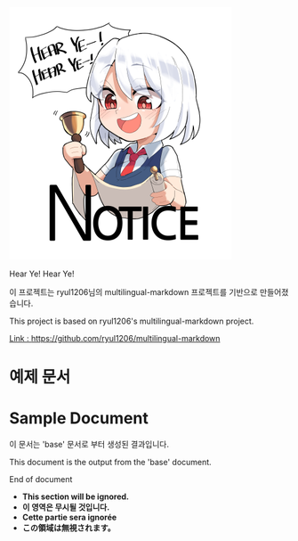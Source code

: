<!-- [document_link]-->
<!-- [common] -->
![Sample img](sample.png)

Hear Ye! Hear Ye!

<!-- [kr] -->
이 프로젝트는 ryul1206님의 multilingual-markdown 프로젝트를 기반으로 만들어졌습니다.
<!-- [en] -->
This project is based on ryul1206's multilingual-markdown project.
<!-- [common] -->

[Link : https://github.com/ryul1206/multilingual-markdown ](https://github.com/ryul1206/multilingual-markdown)

<!-- [kr] -->
# 예제 문서
<!-- [en] -->
# Sample Document

<!-- [kr] -->
이 문서는 'base' 문서로 부터 생성된 결과입니다.
<!-- [en] -->
This document is the output from the 'base' document.
<!-- [common] -->

End of document
<!-- [ignore] -->
- **This section will be ignored.**
- **이 영역은 무시될 것입니다.**
- **Cette partie sera ignorée**
- **この領域は無視されます。**

